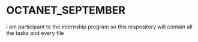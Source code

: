 # OCTANET_SEPTEMBER
i am participant to the internship program so this respository  will contain all the tasks and every file  
